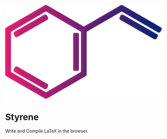 ![](https://github.com/quantumsheep/styrene/blob/master/resources/logo.png)

# Styrene
Write and Compile LaTeX in the browser.
